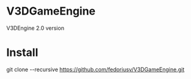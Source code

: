 # V3DGameEngine
V3DEngine 2.0 version

# Install
git clone --recursive https://github.com/fedoriusv/V3DGameEngine.git
